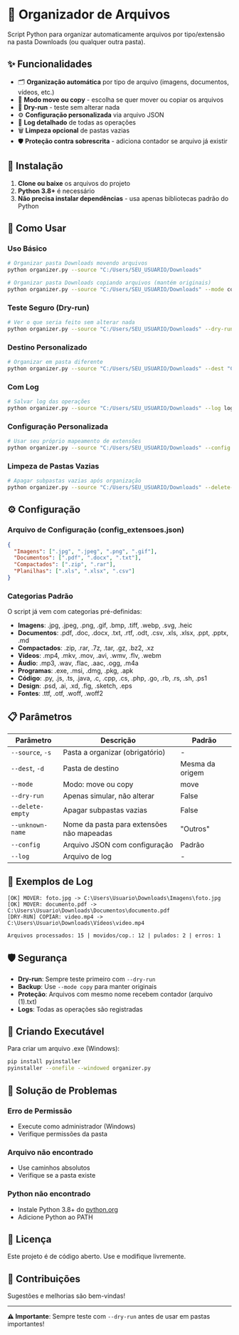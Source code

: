 # 📁 Organizador de Arquivos

Script Python para organizar automaticamente arquivos por tipo/extensão na pasta Downloads (ou qualquer outra pasta).

## ✨ Funcionalidades

- 🗂️ **Organização automática** por tipo de arquivo (imagens, documentos, vídeos, etc.)
- 🔄 **Modo move ou copy** - escolha se quer mover ou copiar os arquivos
- 🧪 **Dry-run** - teste sem alterar nada
- ⚙️ **Configuração personalizada** via arquivo JSON
- 📝 **Log detalhado** de todas as operações
- 🗑️ **Limpeza opcional** de pastas vazias
- 🛡️ **Proteção contra sobrescrita** - adiciona contador se arquivo já existir

## 🚀 Instalação

1. **Clone ou baixe** os arquivos do projeto
2. **Python 3.8+** é necessário
3. **Não precisa instalar dependências** - usa apenas bibliotecas padrão do Python

## 📖 Como Usar

### Uso Básico

```bash
# Organizar pasta Downloads movendo arquivos
python organizer.py --source "C:/Users/SEU_USUARIO/Downloads"

# Organizar pasta Downloads copiando arquivos (mantém originais)
python organizer.py --source "C:/Users/SEU_USUARIO/Downloads" --mode copy
```

### Teste Seguro (Dry-run)

```bash
# Ver o que seria feito sem alterar nada
python organizer.py --source "C:/Users/SEU_USUARIO/Downloads" --dry-run
```

### Destino Personalizado

```bash
# Organizar em pasta diferente
python organizer.py --source "C:/Users/SEU_USUARIO/Downloads" --dest "C:/Users/SEU_USUARIO/Downloads/Organizado"
```

### Com Log

```bash
# Salvar log das operações
python organizer.py --source "C:/Users/SEU_USUARIO/Downloads" --log logs/organizer.log
```

### Configuração Personalizada

```bash
# Usar seu próprio mapeamento de extensões
python organizer.py --source "C:/Users/SEU_USUARIO/Downloads" --config config_extensoes.json
```

### Limpeza de Pastas Vazias

```bash
# Apagar subpastas vazias após organização
python organizer.py --source "C:/Users/SEU_USUARIO/Downloads" --delete-empty
```

## ⚙️ Configuração

### Arquivo de Configuração (config_extensoes.json)

```json
{
  "Imagens": [".jpg", ".jpeg", ".png", ".gif"],
  "Documentos": [".pdf", ".docx", ".txt"],
  "Compactados": [".zip", ".rar"],
  "Planilhas": [".xls", ".xlsx", ".csv"]
}
```

### Categorias Padrão

O script já vem com categorias pré-definidas:

- **Imagens**: .jpg, .jpeg, .png, .gif, .bmp, .tiff, .webp, .svg, .heic
- **Documentos**: .pdf, .doc, .docx, .txt, .rtf, .odt, .csv, .xls, .xlsx, .ppt, .pptx, .md
- **Compactados**: .zip, .rar, .7z, .tar, .gz, .bz2, .xz
- **Vídeos**: .mp4, .mkv, .mov, .avi, .wmv, .flv, .webm
- **Áudio**: .mp3, .wav, .flac, .aac, .ogg, .m4a
- **Programas**: .exe, .msi, .dmg, .pkg, .apk
- **Código**: .py, .js, .ts, .java, .c, .cpp, .cs, .php, .go, .rb, .rs, .sh, .ps1
- **Design**: .psd, .ai, .xd, .fig, .sketch, .eps
- **Fontes**: .ttf, .otf, .woff, .woff2

## 📋 Parâmetros

| Parâmetro | Descrição | Padrão |
|-----------|-----------|---------|
| `--source`, `-s` | Pasta a organizar (obrigatório) | - |
| `--dest`, `-d` | Pasta de destino | Mesma da origem |
| `--mode` | Modo: move ou copy | move |
| `--dry-run` | Apenas simular, não alterar | False |
| `--delete-empty` | Apagar subpastas vazias | False |
| `--unknown-name` | Nome da pasta para extensões não mapeadas | "Outros" |
| `--config` | Arquivo JSON com configuração | Padrão |
| `--log` | Arquivo de log | - |

## 📝 Exemplos de Log

```
[OK] MOVER: foto.jpg -> C:\Users\Usuario\Downloads\Imagens\foto.jpg
[OK] MOVER: documento.pdf -> C:\Users\Usuario\Downloads\Documentos\documento.pdf
[DRY-RUN] COPIAR: video.mp4 -> C:\Users\Usuario\Downloads\Vídeos\video.mp4

Arquivos processados: 15 | movidos/cop.: 12 | pulados: 2 | erros: 1
```

## 🛡️ Segurança

- **Dry-run**: Sempre teste primeiro com `--dry-run`
- **Backup**: Use `--mode copy` para manter originais
- **Proteção**: Arquivos com mesmo nome recebem contador (arquivo (1).txt)
- **Logs**: Todas as operações são registradas

## 🔧 Criando Executável

Para criar um arquivo .exe (Windows):

```bash
pip install pyinstaller
pyinstaller --onefile --windowed organizer.py
```

## 🐛 Solução de Problemas

### Erro de Permissão
- Execute como administrador (Windows)
- Verifique permissões da pasta

### Arquivo não encontrado
- Use caminhos absolutos
- Verifique se a pasta existe

### Python não encontrado
- Instale Python 3.8+ do [python.org](https://python.org)
- Adicione Python ao PATH

## 📄 Licença

Este projeto é de código aberto. Use e modifique livremente.

## 🤝 Contribuições

Sugestões e melhorias são bem-vindas!

---

**⚠️ Importante**: Sempre teste com `--dry-run` antes de usar em pastas importantes!
